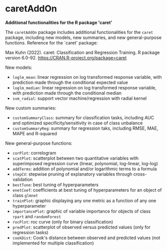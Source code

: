 # caretAddOn
__Additional functionalities for the R package 'caret'__

The `caretAddOn` package includes additional functionalities for the `caret` package, including new models, new summaries, and new general-purpose functions.
Reference for the `caret' package:

Max Kuhn (2022). caret: Classification and Regression Training. R package version 6.0-92. <a href="https://CRAN.R-project.org/package=caret">https://CRAN.R-project.org/package=caret</a>

New models:
- `loglm_mean`: linear regression on log transformed response variable, with prediction made through the conditional expected value
- `loglm_median`: linear regression on log transformed response variable, with prediction made through the conditional median
- `svm_radial`: support vector machine/regression with radial kernel

New custom summaries:
- `customSummaryClass`: summary for classification tasks, including AUC and optimized specificity/sensitivity in case of class unbalance
- `customSummaryReg`: summary for regression taks, including RMSE, MAE, MAPE and R-squared

New general-purpose functions:
- `corPlot`: correlogram
- `scatPlot`: scatterplot between two quantitative variables with superimposed regression curve (linear, polynomial, log-linear, log-log)
- `addTerms`: addition of polynomial and/or logarithmic terms to a formula
- `stepCV`: stepwise pruning of explanatory variables through cross-validation
- `bestTune`: best tuning of hyperparameters
- `enetCoef`: coefficients at best tuning of hyperparameters for an object of class `glmnet`
- `trainPlot`: graphic displaying any one metric as a function of any one hyperparameter
- `importancePlot`: graphic of variable importance for objects of class `rpart` and `randomForest`
- `rocPlot`: roc curve (only for binary classification)
- `predPlot`: scatterplot of observed versus predicted values (only for regression tasks)
- `cookDist`: Cook's distance between observed and predicted values (not implemented for multiple classification)
